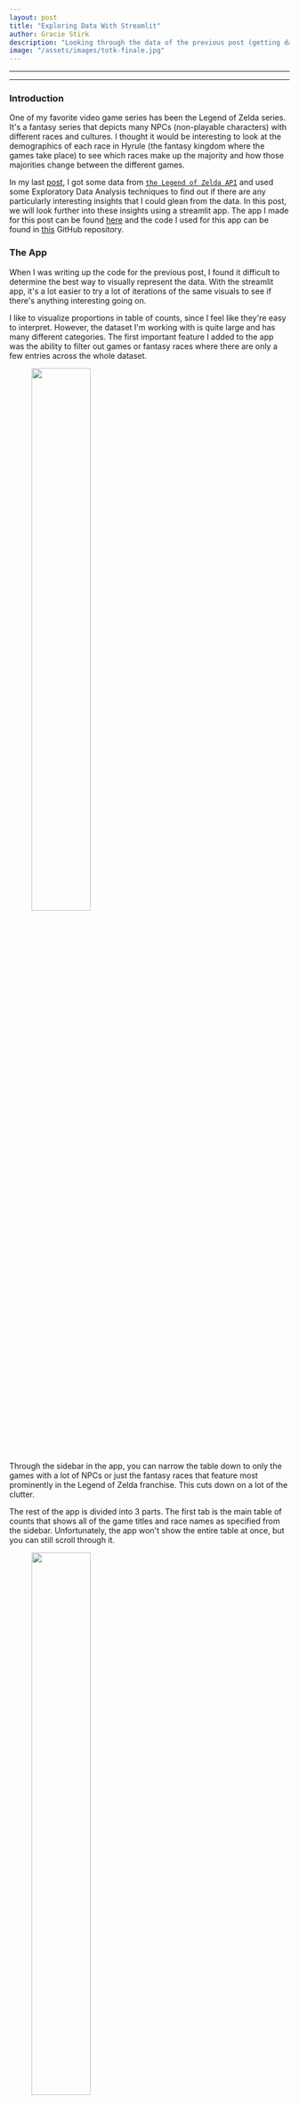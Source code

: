 ```yaml
---
layout: post
title: "Exploring Data With Streamlit"
author: Gracie Stirk
description: "Looking through the data of the previous post (getting data through an API) in a streamlit app"
image: "/assets/images/totk-finale.jpg"
---
```


---
---
### Introduction

One of my favorite video game series has been the Legend of Zelda series. It's a fantasy series that depicts many NPCs (non-playable characters) with different races and cultures. I thought it would be interesting to look at the demographics of each race in Hyrule (the fantasy kingdom where the games take place) to see which races make up the majority and how those majorities change between the different games. 

In my last [post](https://gstirk27.github.io/My-Blog/2024/11/06/curated-API.html), I got some data from [`the Legend of Zelda API`](https://docs.zelda.fanapis.com/) and used some Exploratory Data Analysis techniques to find out if there are any particularly interesting insights that I could glean from the data. In this post, we will look further into these insights using a streamlit app. The app I made for this post can be found [here](https://hyrule-census.streamlit.app/) and the code I used for this app can be found in [this](https://github.com/gstirk27/Z_streamlit/tree/main) GitHub repository.

### The App

When I was writing up the code for the previous post, I found it difficult to determine the best way to visually represent the data. With the streamlit app, it's a lot easier to try a lot of iterations of the same visuals to see if there's anything interesting going on.

I like to visualize proportions in table of counts, since I feel like they're easy to interpret. However, the dataset I'm working with is quite large and has many different categories. The first important feature I added to the app was the ability to filter out games or fantasy races where there are only a few entries across the whole dataset. 

<figure>

<img src='https://raw.githubusercontent.com/gstirk27/My-Blog/refs/heads/main/assets/images/sidebar.png' alt = "" style = "width: 50%;"/>

</figure>

Through the sidebar in the app, you can narrow the table down to only the games with a lot of NPCs or just the fantasy races that feature most prominently in the Legend of Zelda franchise. This cuts down on a lot of the clutter.

The rest of the app is divided into 3 parts. The first tab is the main table of counts that shows all of the game titles and race names as specified from the sidebar. Unfortunately, the app won't show the entire table at once, but you can still scroll through it.

<figure>

<img src='https://raw.githubusercontent.com/gstirk27/My-Blog/refs/heads/main/assets/images/table-counts-main.png' alt = "" style = "width: 50%;"/>

</figure>

Below the table are pie charts that show the marginal distributions for how many characters are in each game and how many characters are in each race.

The second and third tabs expand into conditional distributions. In the Game tab, you can specify which games in the franchise you would like to look at. This is an easy way to see the proportion of each race in a variety of the franchise's games. In the Race tab, you can look at a variety of races and see which games they feature most prominently in.

